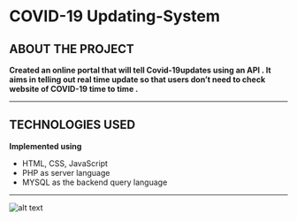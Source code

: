 # COVID-19 Updating-System

ABOUT THE PROJECT
----------------------------
**Created an online portal that will tell Covid-19updates using an API . It aims in telling out real time update so that users don’t need to check website of COVID-19 time to time .**

----------------------------

TECHNOLOGIES USED
----------------------------
 **Implemented using**

- HTML, CSS, JavaScript
- PHP as server language
- MYSQL as the backend query language


---------------------------- 

![alt text](https://images.unsplash.com/photo-1583324113626-70df0f4deaab?ixid=MnwxMjA3fDB8MHxzZWFyY2h8MjV8fGNvdmlkfGVufDB8fDB8fA%3D%3D&ixlib=rb-1.2.1&w=1000&q=80)
